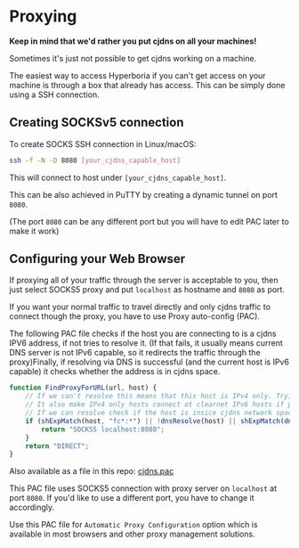 Proxying
===========================

**Keep in mind that we'd rather you put cjdns on all your machines!**

Sometimes it's just not possible to get cjdns working on a machine.

The easiest way to access Hyperboria if you can't get access on your machine is through a box that already has access.
This can be simply done using a SSH connection.

Creating SOCKSv5 connection
----------------------------

To create SOCKS SSH connection in Linux/macOS:

```bash
ssh -f -N -D 8080 [your_cjdns_capable_host]
```
This will connect to host under `[your_cjdns_capable_host]`.

This can be also achieved in PuTTY by creating a dynamic tunnel on port `8080`.

(The port `8080` can be any different port but you will have to edit PAC later to make it work)

Configuring your Web Browser
----------------------------

If proxying all of your traffic through the server is acceptable to you, then just select SOCKS5 proxy
and put `localhost` as hostname and `8080` as port.

If you want your normal traffic to travel directly and only cjdns traffic to connect though the proxy,
you have to use Proxy auto-config (PAC).

The following PAC file checks if the host you are connecting to is a cjdns IPV6 address, if not tries to resolve it. (If that fails, it usually means current DNS server is not IPv6 capable, so it redirects the traffic through the proxy)Finally, if resolving via DNS is successful (and the current host is IPv6 capable) it checks whether the address is in cjdns space.

```js
function FindProxyForURL(url, host) {
    // If we can't resolve this means that this host is IPv4 only. Trying cjdns won't hurt.
    // It also make IPv4 only hosts connect ot clearnet IPv6 hosts if proxy is IPv6 capable.
    // If we can resolve check if the host is insice cjdns network space.
    if (shExpMatch(host, "fc*:*") || !dnsResolve(host) || shExpMatch(dnsResolve(host), "fc*:*")) {
        return "SOCKS5 localhost:8080";
    }
    return "DIRECT";
}
```
Also available as a file in this repo: [cjdns.pac](/cjdns.pac)

This PAC file uses SOCKS5 connection with proxy server on `localhost` at port `8080`.
If you'd like to use a different port, you have to change it accordingly.

Use this PAC file for `Automatic Proxy Configuration` option which is available in most browsers and other proxy management solutions.
